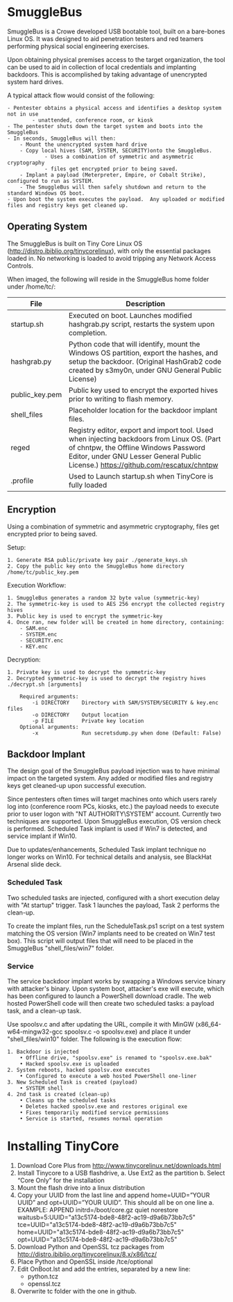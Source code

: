 # SmuggleBus

SmuggleBus is a Crowe developed USB bootable tool, built on a bare-bones Linux OS. It was designed to aid penetration testers and red teamers performing physical social engineering exercises. 

Upon obtaining physical premises access to the target organization, the tool can be used to aid in collection of local credentials and implanting backdoors. This is accomplished by taking advantage of unencrypted system hard drives. 

A typical attack flow would consist of the following:

	- Pentester obtains a physical access and identifies a desktop system not in use
            - unattended, conference room, or kiosk 
	- The pentester shuts down the target system and boots into the SmuggleBus
	- In seconds, SmuggleBus will then:
		- Mount the unencrypted system hard drive
		- Copy local hives (SAM, SYSTEM, SECURITY)onto the SmuggleBus.
                - Uses a combination of symmetric and asymmetric cryptography
                - files get encrypted prior to being saved. 
		- Implant a payload (Meterpreter, Empire, or Cobalt Strike), configured to run as SYSTEM. 
		- The SmuggleBus will then safely shutdown and return to the standard Windows OS boot. 
	- Upon boot the system executes the payload.  Any uploaded or modified files and registry keys get cleaned up.
  


## Operating System
The SmuggleBus is built on Tiny Core Linux OS (http://distro.ibiblio.org/tinycorelinux), with only the essential packages loaded in. No networking is loaded to avoid tripping any Network Access Controls. 

When imaged, the following will reside in the SmuggleBus home folder under /home/tc/:

| File | Description |
| --- | --- |
|startup.sh| Executed on boot. Launches modified hashgrab.py script, restarts the system upon completion.|
|hashgrab.py|	Python code that will identify, mount the Windows OS partition, export the hashes, and setup the backdoor. (Original HashGrab2 code created by s3my0n, under GNU General Public License)|
|public_key.pem|	Public key used to encrypt the exported hives prior to writing to flash memory.|
|shell_files|	Placeholder location for the backdoor implant files.|
|reged|	Registry editor, export and import tool. Used when injecting backdoors from Linux OS. (Part of chntpw, the Offline Windows Password Editor, under GNU Lesser General Public License.) https://github.com/rescatux/chntpw|
|.profile| Used to Launch startup.sh when TinyCore is fully loaded|


## Encryption
Using a combination of symmetric and asymmetric cryptography, files get encrypted prior to being saved. 

Setup:

    1. Generate RSA public/private key pair ./generate_keys.sh
    2. Copy the public key onto the SmuggleBus home directory /home/tc/public_key.pem
		
Execution Workflow:

	1. SmuggleBus generates a random 32 byte value (symmetric-key)
	2. The symmetric-key is used to AES 256 encrypt the collected registry hives
	3. Public key is used to encrypt the symmetric-key
	4. Once ran, new folder will be created in home directory, containing:
		- SAM.enc
		- SYSTEM.enc
		- SECURITY.enc
		- KEY.enc

Decryption:

    1. Private key is used to decrypt the symmetric-key
    2. Decrypted symmetric-key is used to decrypt the registry hives ./decrypt.sh [arguments]
		
		Required arguments:
			-i DIRECTORY    Directory with SAM/SYSTEM/SECURITY & key.enc files    
			-o DIRECTORY    Output location                                       
			-p FILE         Private key location                                  
		Optional arguments:
			-x              Run secretsdump.py when done (Default: False) 
		
		
## Backdoor Implant
The design goal of the SmuggleBus payload injection was to have minimal impact on the targeted system. Any added or modified files and registry keys get cleaned-up upon successful execution. 

Since pentesters often times will target machines onto which users rarely log into (conference room PCs, kiosks, etc.) the payload needs to execute prior to user logon with "NT AUTHORITY\SYSTEM" account. Currently two techniques are supported. Upon SmuggleBus execution, OS version check is performed. Scheduled Task implant is used if Win7 is detected, and service implant if Win10. 

Due to updates/enhancements, Scheduled Task implant technique no longer works on Win10. For technical details and analysis, see BlackHat Arsenal slide deck.

### Scheduled Task
Two scheduled tasks are injected, configured with a short execution delay with "At startup" trigger. Task 1 launches the payload, Task 2 performs the clean-up. 

To create the implant files, run the ScheduleTask.ps1 script on a test system matching the OS version (Win7 implants need to be created on Win7 test box). This script will output files that will need to be placed in the SmuggleBus "shell_files/win7" folder. 

### Service
The service backdoor implant works by swapping a Windows service binary with attacker's binary. Upon system boot, attacker's exe will execute, which has been configured to launch a PowerShell download cradle. The web hosted PowerShell code will then create two scheduled tasks: a payload task, and a clean-up task. 

Use spoolsv.c and after updating the URL, compile it with MinGW (x86_64-w64-mingw32-gcc spoolsv.c -o spoolsv.exe) and place it under "shell_files/win10" folder. The following is the execution flow:

	1. Backdoor is injected
		• Offline drive, "spoolsv.exe" is renamed to "spoolsv.exe.bak"
		• Hacked spoolsv.exe is uploaded
	2. System reboots, hacked spoolsv.exe executes
		• Configured to execute a web hosted PowerShell one-liner
	3. New Scheduled Task is created (payload)
		• SYSTEM shell 
	4. 2nd task is created (clean-up)
		• Cleans up the scheduled tasks
		• Deletes hacked spoolsv.exe and restores original exe
		• Fixes temporarily modified service permissions
		• Service is started, resumes normal operation

# Installing TinyCore
1. Download Core Plus from http://www.tinycorelinux.net/downloads.html
2. Install Tinycore to a USB flashdrive,
    a.	Use Ext2 as the partition
    b.	Select “Core Only” for the installation
3. Mount the flash drive into a linux distribution
4. Copy your UUID from the last line and append home=UUID=”YOUR UUID” and opt=UUID=”YOUR UUID”. This should all be on one line
    a. EXAMPLE: 
    APPEND initrd=/boot/core.gz quiet norestore waitusb=5:UUID="a13c5174-bde8-48f2-ac19-d9a6b73bb7c5" tce=UUID="a13c5174-bde8-48f2-ac19-d9a6b73bb7c5" home=UUID="a13c5174-bde8-48f2-ac19-d9a6b73bb7c5" opt=UUID="a13c5174-bde8-48f2-ac19-d9a6b73bb7c5"
5. Download Python and OpenSSL tcz packages from http://distro.ibiblio.org/tinycorelinux/8.x/x86/tcz/
6. Place Python and OpenSSL inside /tce/optional
7. Edit OnBoot.lst and add the entries, separated by a new line:
    - python.tcz 
    - openssl.tcz
8. Overwrite tc folder with the one in github.
